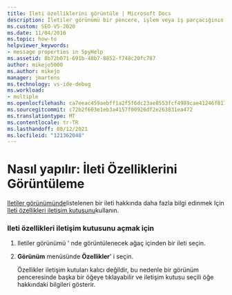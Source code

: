 ```yaml
---
title: Ileti özelliklerini görüntüle | Microsoft Docs
description: İletiler görünümü bir pencere, işlem veya iş parçacığının ileti akışını görüntüler. Iletiler görünümünde görüntülenen bir iletinin özelliklerini görüntülemeyi öğrenin.
ms.custom: SEO-VS-2020
ms.date: 11/04/2016
ms.topic: how-to
helpviewer_keywords:
- message properties in SpyHelp
ms.assetid: 8b72b071-691b-48b7-8852-f748c20fc787
author: mikejo5000
ms.author: mikejo
manager: jmartens
ms.technology: vs-ide-debug
ms.workload:
- multiple
ms.openlocfilehash: ca7eeac459aebff1a2f5f6dc23ae8553fcf4989cae41246f817733c7457d3fea
ms.sourcegitcommit: c72b2f603e1eb3a4157f00926df2e263831ea472
ms.translationtype: MT
ms.contentlocale: tr-TR
ms.lasthandoff: 08/12/2021
ms.locfileid: "121362048"
---
```

# <a name="how-to-display-message-properties"></a>Nasıl yapılır: İleti Özelliklerini Görüntüleme
[Iletiler görünümünde](../debugger/messages-view.md)listelenen bir ileti hakkında daha fazla bilgi edinmek Için [Ileti özellikleri iletişim kutusunu](../debugger/message-properties-dialog-box.md)kullanın.

### <a name="to-open-a-message-properties-dialog-box"></a>Ileti özellikleri iletişim kutusunu açmak için

1. Iletiler görünümü ' nde görüntülenecek ağaç içinden bir ileti seçin.

2. **Görünüm** menüsünde **Özellikler**' i seçin.

   Özellikler iletişim kutuları kalıcı değildir, bu nedenle bir görünüm penceresinde başka bir öğeye tıklayabilir ve iletişim kutusu seçili öğe hakkındaki bilgileri gösterir.